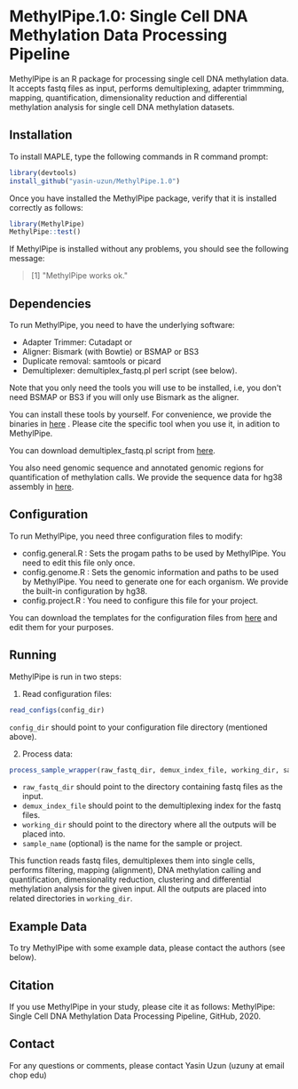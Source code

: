# MethylPipe.1.0: Single Cell DNA Methylation Data Processing Pipeline

MethylPipe is an R package for processing single cell DNA methylation data. It accepts fastq files as input, performs demultiplexing, adapter trimmming, mapping, quantification, dimensionality reduction and differential methylation analysis for single cell DNA methylation datasets.

## Installation
To install MAPLE, type the following commands in R command prompt:
```R
library(devtools)
install_github("yasin-uzun/MethylPipe.1.0")
```
Once you have installed the MethylPipe package, verify that it is installed correctly as follows:

```R
library(MethylPipe)
MethylPipe::test()
```
If MethylPipe is installed without any problems, you should see the following message:
> \[1\] "MethylPipe works ok."

## Dependencies 

To run MethylPipe, you need to have the underlying software:
* Adapter Trimmer: Cutadapt or 
* Aligner: Bismark (with Bowtie) or BSMAP or BS3
* Duplicate removal: samtools or picard
* Demultiplexer: demultiplex_fastq.pl perl script (see below).

Note that you only need the tools you will use to be installed, i.e, you don't need BSMAP or BS3 if you will only use Bismark as the aligner.

You can install these tools by yourself. For convenience, we provide the binaries in [here](https://chopri.box.com/s/l8o4v6ko8aeabo3fsdtfan8gxjxzg39h) . Please cite the specific tool when you use it, in adition to MethylPipe.

You can download demultiplex_fastq.pl script from [here](https://chopri.box.com/s/vplpxht3r7u6i0fcnio803wlnezuc5o3).

You also need genomic sequence and annotated genomic regions for quantification of methylation calls. We provide the sequence data for hg38 assembly in [here](https://chopri.box.com/s/rf6fk2gumtbe3au83msxniwnkzkukvr5).

## Configuration

To run MethylPipe, you need three configuration files to modify:
* config.general.R : Sets the progam paths to be used by MethylPipe. You need to edit this file only once.
* config.genome.R : Sets the genomic information and paths to be used by MethylPipe. You need to generate one for each organism. We provide the built-in configuration by hg38.
* config.project.R : You need to configure this file for your project.

You can download the templates for the configuration files from [here](https://chopri.box.com/s/rkqnwx4ck7larpthluyxse4hi8quypk0) and edit them for your purposes.

## Running

MethylPipe is run in two steps:
1. Read configuration files: 
```R
read_configs(config_dir)
```
`config_dir` should point to your configuration file directory (mentioned above). 

2. Process data:
```R
process_sample_wrapper(raw_fastq_dir, demux_index_file, working_dir, sample_name)
```
* `raw_fastq_dir` should point to the directory containing fastq files as the input. 
* `demux_index_file` should point to the demultiplexing index for the fastq files. 
* `working_dir` should point to the directory where all the outputs will be placed into. 
* `sample_name` (optional) is the name for the sample or project.

This function reads fastq files, demultiplexes them into single cells, performs filtering, mapping (alignment), DNA methylation calling  and quantification, dimensionality reduction, clustering and differential methylation analysis for the given input. All the outputs are placed into related directories in `working_dir`.

## Example Data
To try MethylPipe with some example data, please contact the authors (see below). 

## Citation
If you use MethylPipe in your study, please cite it as follows: MethylPipe: Single Cell DNA Methylation Data Processing Pipeline, GitHub, 2020. 

## Contact
For any questions or comments, please contact Yasin Uzun (uzuny at email chop edu)




